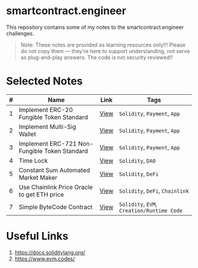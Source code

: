 # smartcontract.engineer

This repository contains some of my notes to the smartcontract.engineer challenges.

> Note: These notes are provided as learning resources only!!! Please do not copy them — they're here to support understanding, not serve as plug-and-play answers. The code is not security reviewed!!

# Selected Notes

| #  | Name                   | Link              | Tags     |
|----|--------------------------------|------------------|---------|
| 1  | Implement ERC-20 Fungible Token Standard         | [View](notes/solidity/ecr20.md) | `Solidity`, `Payment`, `App`        |
| 2  | Implement Multi-Sig Wallet         | [View](notes/solidity/multi_sig_wallet.md) | `Solidity`, `Payment`, `App`        |
| 3  | Implement ERC-721 Non-Fungible Token Standard         | [View](notes/solidity/ecr721.md) | `Solidity`, `Payment`, `App`        |
| 4  | Time Lock        | [View](notes/solidity/time_lock.md) | `Solidity`, `DAO`       |
| 5  | Constant Sum Automated Market Maker       | [View](notes/solidity/defi/constant_sum_amm.md) | `Solidity`, `DeFi`       |
| 6  | Use Chainlink Price Oracle to get ETH price     | [View](notes/solidity/defi/chainlink_price_oracle.md) | `Solidity`, `DeFi`, `Chainlink`       |
| 7  | Simple ByteCode Contract     | [View](notes/solidity/simple_bytecode_contract.md) | `Solidity`, `EVM`, `Creation/Runtime Code`       |

# Useful Links

1. https://docs.soliditylang.org/
1. https://www.evm.codes/
